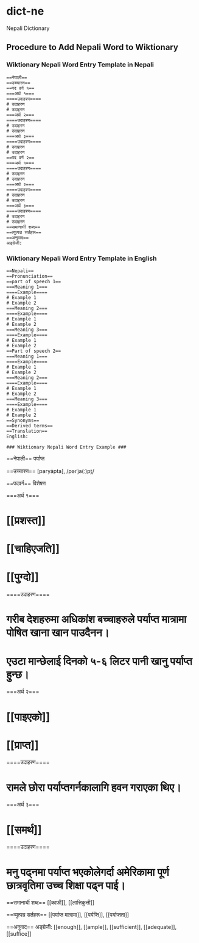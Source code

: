 # dict-ne
Nepali Dictionary

## Procedure to Add Nepali Word to Wiktionary ##


### Wiktionary Nepali Word Entry Template in Nepali ###
```
==नेपाली== 
==उच्चारण== 
==पद वर्ग १== 
===अर्थ १=== 
====उदाहरण==== 
# उदाहरण
# उदाहरण
===अर्थ २===
====उदाहरण==== 
# उदाहरण
# उदाहरण
===अर्थ ३=== 
====उदाहरण==== 
# उदाहरण
# उदाहरण
==पद वर्ग २== 
===अर्थ १=== 
====उदाहरण==== 
# उदाहरण
# उदाहरण
===अर्थ २=== 
====उदाहरण==== 
# उदाहरण
# उदाहरण
===अर्थ ३=== 
====उदाहरण====
# उदाहरण
# उदाहरण
==समानार्थी शब्द== 
==व्युत्पन्न सर्तहरू== 
==अनुवाद== 
अङ्ग्रेजी:
```

### Wiktionary Nepali Word Entry Template in English ###
```
==Nepali== 
==Pronunciation== 
==part of speech 1== 
===Meaning 1=== 
====Example==== 
# Example 1
# Example 2
===Meaning 2=== 
====Example==== 
# Example 1
# Example 2
===Meaning 3=== 
====Example==== 
# Example 1
# Example 2
==Part of speech 2==  
===Meaning 1=== 
====Example==== 
# Example 1
# Example 2
===Meaning 2=== 
====Example==== 
# Example 1
# Example 2
===Meaning 3=== 
====Example==== 
# Example 1
# Example 2
==Synonyms== 
==Derived terms== 
==Translation== 
English: 

### Wiktionary Nepali Word Entry Example ###
```
==नेपाली==
पर्याप्त

==उच्चारण==
[paryāpta], /pəɾˈja(ː)pt̪/

==पदवर्ग==
विशेषण

===अर्थ १===
# [[प्रशस्त]] 
# [[चाहिएजति]] 
# [[पुग्दो]]

====उदाहरण==== 
# गरीब देशहरुमा अधिकांश बच्चाहरुले पर्याप्त मात्रामा पोषित खाना खान पाउदैनन।
# एउटा मान्छेलाई दिनको ५-६ लिटर पानी खानु पर्याप्त हुन्छ।

===अर्थ २===
# [[पाइएको]] 
# [[प्राप्त]]

====उदाहरण==== 
# रामले छोरा पर्याप्तगर्नकालागि हवन गराएका थिए। 
 
===अर्थ ३===
# [[समर्थ]]

====उदाहरण==== 
# मनु पढ्नमा पर्याप्त भएकोलेगर्दा अमेरिकामा पूर्ण छात्रवृतिमा उच्च शिक्षा पढ्न पाई। 

==समानार्थी शब्द== 
[[काफ़ी]], [[लात्तिकुत्ती]] 

==व्युत्पन्न सर्तहरू== 
[[पर्याप्त मात्रामा]], [[पर्यप्ति]], [[पर्याप्तता]] 

==अनुवाद== 
अङ्ग्रेजी: [[enough]], [[ample]], [[sufficient]], [[adequate]], [[suffice]]
